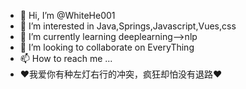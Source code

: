 - 👋 Hi, I’m @WhiteHe001
- 👀 I’m interested in Java,Springs,Javascript,Vues,css
- 🌱 I’m currently learning deeplearning-->nlp
- 💞️ I’m looking to collaborate on EveryThing
- 📫 How to reach me ...
- ❤我爱你有种左灯右行的冲突，疯狂却怕没有退路❤
<!---
WhiteHe001/WhiteHe001 is a ✨ special ✨ repository because its `README.md` (this file) appears on your GitHub profile.
You can click the Preview link to take a look at your changes.
--->
